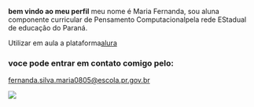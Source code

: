 **bem vindo ao meu perfil**
meu nome é Maria Fernanda, sou aluna componente curricular de Pensamento Computacionalpela rede EStadual de educação do Paraná.

Utilizar em aula a plataforma[alura](https.//www.alura.com.br) 

### voce pode entrar em contato comigo pelo: ###

fernanda.silva.maria0805@escola.pr.gov.br

![](https://media1.tenor.com/m/REOZA7Jxek8AAAAd/football.gif)
